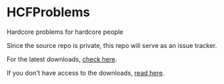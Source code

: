 # HCFProblems
Hardcore problems for hardcore people

Since the source repo is private, this repo will serve as an issue tracker.

For the latest downloads, [check here](https://ci.drtshock.net/job/HCFactions/).

If you don't have access to the downloads, [read here](https://gist.github.com/drtshock/d3105986088775fc6c20).
